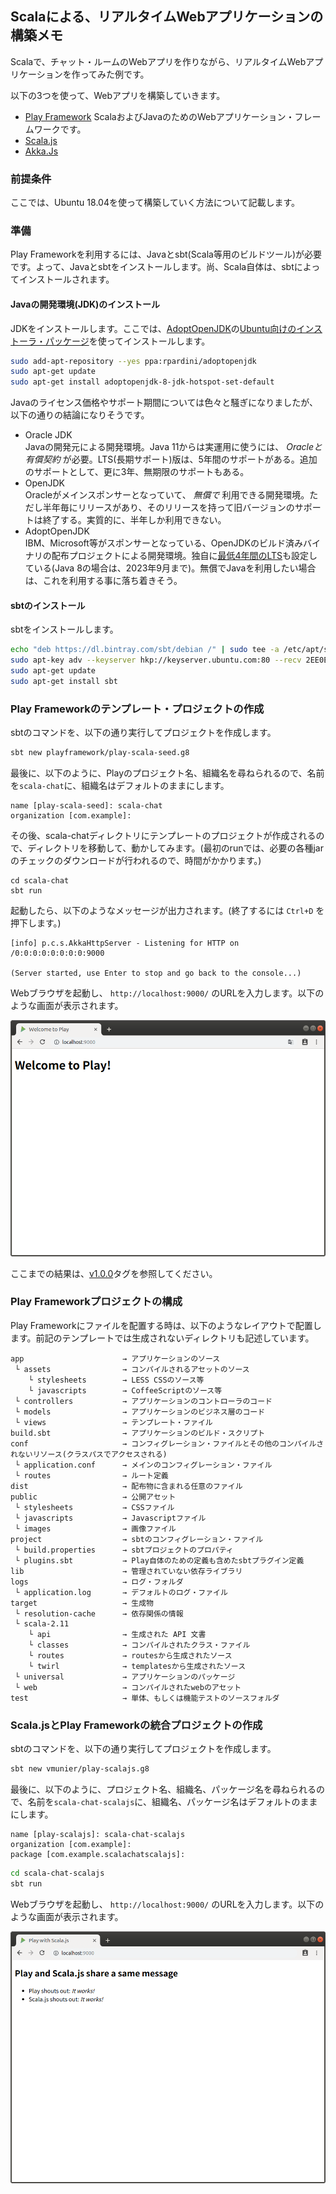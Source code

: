 ## Scalaによる、リアルタイムWebアプリケーションの構築メモ

Scalaで、チャット・ルームのWebアプリを作りながら、リアルタイムWebアプリケーションを作ってみた例です。

以下の3つを使って、Webアプリを構築していきます。
* [Play Framework](https://www.playframework.com/)
  ScalaおよびJavaのためのWebアプリケーション・フレームワークです。
* [Scala.js](https://www.scala-js.org/)
* [Akka.Js](https://github.com/akka-js/akka.js)

### 前提条件

ここでは、Ubuntu 18.04を使って構築していく方法について記載します。

### 準備

Play Frameworkを利用するには、Javaとsbt(Scala等用のビルドツール)が必要です。よって、Javaとsbtをインストールします。尚、Scala自体は、sbtによってインストールされます。

#### Javaの開発環境(JDK)のインストール

JDKをインストールします。ここでは、[AdoptOpenJDK](https://adoptopenjdk.net/)の[Ubuntu向けのインストーラ・パッケージ](https://github.com/rpardini/adoptopenjdk-deb-installer)を使ってインストールします。

```bash
sudo add-apt-repository --yes ppa:rpardini/adoptopenjdk
sudo apt-get update
sudo apt-get install adoptopenjdk-8-jdk-hotspot-set-default
```

Javaのライセンス価格やサポート期間については色々と騒ぎになりましたが、以下の通りの結論になりそうです。
* Oracle JDK  
  Javaの開発元による開発環境。Java 11からは実運用に使うには、 *Oracleと有償契約* が必要。LTS(長期サポート)版は、5年間のサポートがある。追加のサポートとして、更に3年、無期限のサポートもある。
* OpenJDK  
  Oracleがメインスポンサーとなっていて、 *無償で* 利用できる開発環境。ただし半年毎にリリースがあり、そのリリースを持って旧バージョンのサポートは終了する。実質的に、半年しか利用できない。
* AdoptOpenJDK  
  IBM、Microsoft等がスポンサーとなっている、OpenJDKのビルド済みバイナリの配布プロジェクトによる開発環境。独自に[最低4年間のLTS](https://adoptopenjdk.net/support.html#roadmap)も設定している(Java 8の場合は、2023年9月まで)。無償でJavaを利用したい場合は、これを利用する事に落ち着きそう。

#### sbtのインストール

sbtをインストールします。

```bash
echo "deb https://dl.bintray.com/sbt/debian /" | sudo tee -a /etc/apt/sources.list.d/sbt.list
sudo apt-key adv --keyserver hkp://keyserver.ubuntu.com:80 --recv 2EE0EA64E40A89B84B2DF73499E82A75642AC823
sudo apt-get update
sudo apt-get install sbt
```

### Play Frameworkのテンプレート・プロジェクトの作成

sbtのコマンドを、以下の通り実行してプロジェクトを作成します。

```bash
sbt new playframework/play-scala-seed.g8
```

最後に、以下のように、Playのプロジェクト名、組織名を尋ねられるので、名前を`scala-chat`に、組織名はデフォルトのままにします。

```
name [play-scala-seed]: scala-chat
organization [com.example]: 
```

その後、scala-chatディレクトリにテンプレートのプロジェクトが作成されるので、ディレクトリを移動して、動かしてみます。(最初のrunでは、必要の各種jarのチェックのダウンロードが行われるので、時間がかかります。)

```
cd scala-chat
sbt run
```

起動したら、以下のようなメッセージが出力されます。(終了するには `Ctrl+D` を押下します。)

```
[info] p.c.s.AkkaHttpServer - Listening for HTTP on /0:0:0:0:0:0:0:0:9000

(Server started, use Enter to stop and go back to the console...)
```

Webブラウザを起動し、 `http://localhost:9000/` のURLを入力します。以下のような画面が表示されます。

![Welcome To Play](./assets/imgs/WelcomeToPlay.png "Welcome To Play")

ここまでの結果は、[v1.0.0](https://github.com/horie-t/realtime-web-in-scala/tree/v1.0.0)タグを参照してください。

### Play Frameworkプロジェクトの構成

Play Frameworkにファイルを配置する時は、以下のようなレイアウトで配置します。前記のテンプレートでは生成されないディレクトリも記述しています。

```
app                      → アプリケーションのソース
 └ assets                → コンパイルされるアセットのソース
    └ stylesheets        → LESS CSSのソース等
    └ javascripts        → CoffeeScriptのソース等
 └ controllers           → アプリケーションのコントローラのコード
 └ models                → アプリケーションのビジネス層のコード
 └ views                 → テンプレート・ファイル
build.sbt                → アプリケーションのビルド・スクリプト
conf                     → コンフィグレーション・ファイルとその他のコンパイルされないリソース(クラスパスでアクセスされる)
 └ application.conf      → メインのコンフィグレーション・ファイル
 └ routes                → ルート定義
dist                     → 配布物に含まれる任意のファイル
public                   → 公開アセット
 └ stylesheets           → CSSファイル
 └ javascripts           → Javascriptファイル
 └ images                → 画像ファイル
project                  → sbtのコンフィグレーション・ファイル
 └ build.properties      → sbtプロジェクトのプロパティ
 └ plugins.sbt           → Play自体のための定義も含めたsbtプラグイン定義
lib                      → 管理されていない依存ライブラリ
logs                     → ログ・フォルダ
 └ application.log       → デフォルトのログ・ファイル
target                   → 生成物
 └ resolution-cache      → 依存関係の情報
 └ scala-2.11
    └ api                → 生成された API 文書
    └ classes            → コンパイルされたクラス・ファイル
    └ routes             → routesから生成されたソース
    └ twirl              → templatesから生成されたソース
 └ universal             → アプリケーションのパッケージ
 └ web                   → コンパイルされたwebのアセット
test                     → 単体、もしくは機能テストのソースフォルダ
```

### Scala.jsとPlay Frameworkの統合プロジェクトの作成

sbtのコマンドを、以下の通り実行してプロジェクトを作成します。

```bash
sbt new vmunier/play-scalajs.g8
```

最後に、以下のように、プロジェクト名、組織名、パッケージ名を尋ねられるので、名前を`scala-chat-scalajs`に、組織名、パッケージ名はデフォルトのままにします。

```
name [play-scalajs]: scala-chat-scalajs
organization [com.example]: 
package [com.example.scalachatscalajs]: 
```

```bash
cd scala-chat-scalajs
sbt run
```

Webブラウザを起動し、 `http://localhost:9000/` のURLを入力します。以下のような画面が表示されます。

![Play With Scala.js](./assets/imgs/PlayWithScalajs.png "Play With Scala.js")
